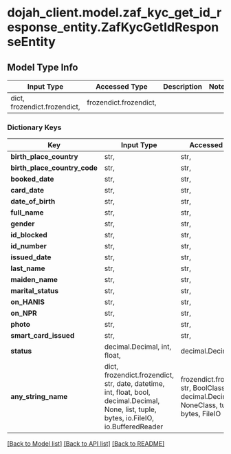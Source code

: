 # dojah_client.model.zaf_kyc_get_id_response_entity.ZafKycGetIdResponseEntity

## Model Type Info
Input Type | Accessed Type | Description | Notes
------------ | ------------- | ------------- | -------------
dict, frozendict.frozendict,  | frozendict.frozendict,  |  | 

### Dictionary Keys
Key | Input Type | Accessed Type | Description | Notes
------------ | ------------- | ------------- | ------------- | -------------
**birth_place_country** | str,  | str,  |  | [optional] 
**birth_place_country_code** | str,  | str,  |  | [optional] 
**booked_date** | str,  | str,  |  | [optional] 
**card_date** | str,  | str,  |  | [optional] 
**date_of_birth** | str,  | str,  |  | [optional] 
**full_name** | str,  | str,  |  | [optional] 
**gender** | str,  | str,  |  | [optional] 
**id_blocked** | str,  | str,  |  | [optional] 
**id_number** | str,  | str,  |  | [optional] 
**issued_date** | str,  | str,  |  | [optional] 
**last_name** | str,  | str,  |  | [optional] 
**maiden_name** | str,  | str,  |  | [optional] 
**marital_status** | str,  | str,  |  | [optional] 
**on_HANIS** | str,  | str,  |  | [optional] 
**on_NPR** | str,  | str,  |  | [optional] 
**photo** | str,  | str,  |  | [optional] 
**smart_card_issued** | str,  | str,  |  | [optional] 
**status** | decimal.Decimal, int, float,  | decimal.Decimal,  |  | [optional] 
**any_string_name** | dict, frozendict.frozendict, str, date, datetime, int, float, bool, decimal.Decimal, None, list, tuple, bytes, io.FileIO, io.BufferedReader | frozendict.frozendict, str, BoolClass, decimal.Decimal, NoneClass, tuple, bytes, FileIO | any string name can be used but the value must be the correct type | [optional]

[[Back to Model list]](../../README.md#documentation-for-models) [[Back to API list]](../../README.md#documentation-for-api-endpoints) [[Back to README]](../../README.md)

